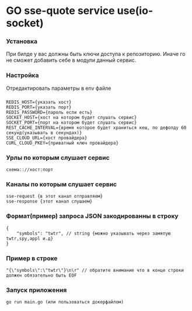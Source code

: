 # GO sse-quote service use(io-socket)
### Установка
При билде у вас должны быть ключи доступа к репозиторию. Иначе го не сможет добавить себе в модули данный сервис.

### Настройка
Отредактировать параметры в env файле
###
    REDIS_HOST={указать хост}
    REDIS_PORT={указать порт}
    REDIS_PASSWORD={пароль если есть}
    SOCKET_HOST={хост на котором будет слушать сервис}
    SOCKET_PORT={порт на котором будет слушать сервис}
    REST_CACHE_INTERVAL={время которое будет храниться кеш, по дефолду 60 секунд(указывать в секундах)}
    SSE_CLOUD_URL={хост провайдера}
    CURL_CLOUD_PKEY={приватный ключ провайдера} 
### Урлы по которым слушает сервис
    схема:://хост:порт
### Каналы по которым слушает сервис
    sse-request {в этот канал отправляем}
    sse-response {этот канал слушаем}
### Формат(пример) запроса JSON закодированны в строку
    {
        "symbols": "twtr", // string {можно указывать через замяпую twtr,spy,appl и.д}
    }
### Пример в строке
    "{\"symbols\":\"twtr\"}\n\r" // обратите внимание что в конце строки должен обязательно быть EOF
### Запуск приложения
    go run main.go (или пользоваться докерфайлом)
    
